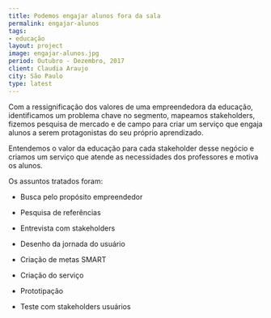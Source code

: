 ```yaml
---
title: Podemos engajar alunos fora da sala
permalink: engajar-alunos
tags:
- educação
layout: project
image: engajar-alunos.jpg
period: Outubro - Dezembro, 2017
client: Claudia Araujo
city: São Paulo
type: latest
---
```


Com a ressignificação dos valores de uma empreendedora da educação, identificamos um problema chave no segmento, mapeamos stakeholders, fizemos pesquisa de mercado e de campo para criar um serviço que engaja alunos a serem protagonistas do seu próprio aprendizado.

Entendemos o valor da educação para cada stakeholder desse negócio e criamos um serviço que atende as necessidades dos professores e motiva os alunos.

Os assuntos tratados foram:

-	Busca pelo propósito empreendedor

-	Pesquisa de referências

-	Entrevista com stakeholders

-	Desenho da jornada do usuário

-	Criação de metas SMART

-	Criação do serviço

-	Prototipação

-	Teste com stakeholders usuários

